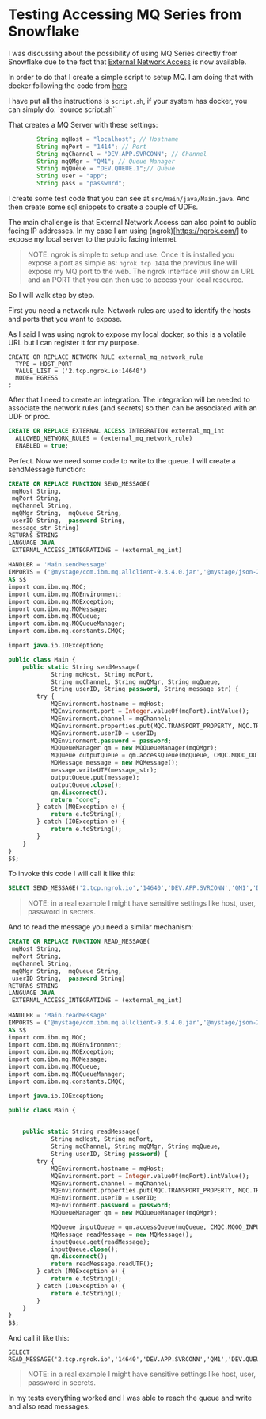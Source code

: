 # Testing Accessing MQ Series from Snowflake


I was discussing about the possibility of using MQ Series directly from Snowflake due to the fact that [External Network Access](https://docs.snowflake.com/developer-guide/external-network-access/creating-using-external-network-access) is now available.

In order to do that I create a simple script to setup MQ. I am doing that with docker following the code from [here](https://developer.ibm.com/tutorials/mq-connect-app-queue-manager-containers/)

I have put all the instructions is `script.sh`, if your system has docker, you can simply do: `source script.sh``

That creates a MQ Server with these settings:
```java
        String mqHost = "localhost"; // Hostname
        String mqPort = "1414"; // Port
        String mqChannel = "DEV.APP.SVRCONN"; // Channel
        String mqQMgr = "QM1"; // Queue Manager
        String mqQueue = "DEV.QUEUE.1";// Queue
        String user = "app";
        String pass = "passw0rd";
```

I create some test code that you can see at `src/main/java/Main.java`. And then create some sql snippets to create a couple of UDFs.

The main challenge is that External Network Access can also point to public facing IP addresses. In my case I am using (ngrok)[https://ngrok.com/] to expose my local server to the public facing internet.
> NOTE: ngrok is simple to setup and use.
> Once it is installed you expose a port as simple as:
> `ngrok tcp 1414`
> the previous line will expose my MQ port to the web. The ngrok interface will show an URL and an PORT that you can then use to access your local resource.

So I will walk step by step.

First you need a network rule. Network rules are used to identify the hosts and ports that you want to expose.

As I said I was using ngrok to expose my local docker, so this is a volatile URL but I can register it for my purpose.

```
CREATE OR REPLACE NETWORK RULE external_mq_network_rule
  TYPE = HOST_PORT
  VALUE_LIST = ('2.tcp.ngrok.io:14640') 
  MODE= EGRESS
;
```

After that I need to create an integration. The integration will be needed to associate the network rules (and secrets) so then can be associated with an UDF or proc.

```sql
CREATE OR REPLACE EXTERNAL ACCESS INTEGRATION external_mq_int
  ALLOWED_NETWORK_RULES = (external_mq_network_rule)
  ENABLED = true;
```

Perfect. 
Now we need some code to write to the queue. I will create a sendMessage function:

```sql
CREATE OR REPLACE FUNCTION SEND_MESSAGE(
 mqHost String, 
 mqPort String,
 mqChannel String, 
 mqQMgr String,  mqQueue String,
 userID String,  password String, 
 message_str String)
RETURNS STRING
LANGUAGE JAVA
 EXTERNAL_ACCESS_INTEGRATIONS = (external_mq_int)
 
HANDLER = 'Main.sendMessage'
IMPORTS = ('@mystage/com.ibm.mq.allclient-9.3.4.0.jar','@mystage/json-20231013.jar')
AS $$
import com.ibm.mq.MQC;
import com.ibm.mq.MQEnvironment;
import com.ibm.mq.MQException;
import com.ibm.mq.MQMessage;
import com.ibm.mq.MQQueue;
import com.ibm.mq.MQQueueManager;
import com.ibm.mq.constants.CMQC;

import java.io.IOException;

public class Main {
    public static String sendMessage(
            String mqHost, String mqPort,
            String mqChannel, String mqQMgr, String mqQueue,
            String userID, String password, String message_str) {
        try {
            MQEnvironment.hostname = mqHost;
            MQEnvironment.port = Integer.valueOf(mqPort).intValue();
            MQEnvironment.channel = mqChannel;
            MQEnvironment.properties.put(MQC.TRANSPORT_PROPERTY, MQC.TRANSPORT_MQSERIES);
            MQEnvironment.userID = userID;
            MQEnvironment.password = password;
            MQQueueManager qm = new MQQueueManager(mqQMgr);
            MQQueue outputQueue = qm.accessQueue(mqQueue, CMQC.MQOO_OUTPUT);
            MQMessage message = new MQMessage();
            message.writeUTF(message_str);
            outputQueue.put(message);
            outputQueue.close();
            qm.disconnect();
            return "done";
        } catch (MQException e) {
            return e.toString();
        } catch (IOException e) {
            return e.toString();
        }
    }
}
$$;
```

To invoke this code I will call it like this:
```sql
SELECT SEND_MESSAGE('2.tcp.ngrok.io','14640','DEV.APP.SVRCONN','QM1','DEV.QUEUE.1','app','passw0rd','my message 2');
```

> NOTE: in a real example I might have sensitive settings like host, user, password in secrets.


And to read the message you need a similar mechanism:

```sql
CREATE OR REPLACE FUNCTION READ_MESSAGE(
 mqHost String, 
 mqPort String,
 mqChannel String, 
 mqQMgr String,  mqQueue String,
 userID String,  password String)
RETURNS STRING
LANGUAGE JAVA
 EXTERNAL_ACCESS_INTEGRATIONS = (external_mq_int)
 
HANDLER = 'Main.readMessage'
IMPORTS = ('@mystage/com.ibm.mq.allclient-9.3.4.0.jar','@mystage/json-20231013.jar')
AS $$
import com.ibm.mq.MQC;
import com.ibm.mq.MQEnvironment;
import com.ibm.mq.MQException;
import com.ibm.mq.MQMessage;
import com.ibm.mq.MQQueue;
import com.ibm.mq.MQQueueManager;
import com.ibm.mq.constants.CMQC;

import java.io.IOException;

public class Main {
   

    public static String readMessage(
            String mqHost, String mqPort,
            String mqChannel, String mqQMgr, String mqQueue,
            String userID, String password) {
        try {
            MQEnvironment.hostname = mqHost;
            MQEnvironment.port = Integer.valueOf(mqPort).intValue();
            MQEnvironment.channel = mqChannel;
            MQEnvironment.properties.put(MQC.TRANSPORT_PROPERTY, MQC.TRANSPORT_MQSERIES);
            MQEnvironment.userID = userID;
            MQEnvironment.password = password;
            MQQueueManager qm = new MQQueueManager(mqQMgr);

            MQQueue inputQueue = qm.accessQueue(mqQueue, CMQC.MQOO_INPUT_SHARED);
            MQMessage readMessage = new MQMessage();
            inputQueue.get(readMessage);
            inputQueue.close();
            qm.disconnect();
            return readMessage.readUTF();
        } catch (MQException e) {
            return e.toString();
        } catch (IOException e) {
            return e.toString();
        }
    }
}
$$;

```

And call it like this:

```
SELECT READ_MESSAGE('2.tcp.ngrok.io','14640','DEV.APP.SVRCONN','QM1','DEV.QUEUE.1','app','passw0rd');
```

> NOTE: in a real example I might have sensitive settings like host, user, password in secrets.

In my tests everything worked and I was able to reach the queue and write and also read messages.
